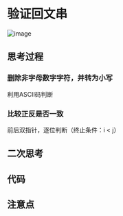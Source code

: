 # 验证回文串
![image](https://github.com/user-attachments/assets/95bab455-76d4-4035-8f49-8a81ca3c8fe5)

## 思考过程
### 删除非字母数字字符，并转为小写
利用ASCII码判断
### 比较正反是否一致
前后双指针，逐位判断（终止条件：i < j）

## 二次思考

## 代码

## 注意点

